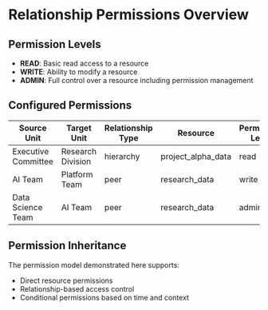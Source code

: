 # Relationship Permissions Overview

## Permission Levels
- **READ**: Basic read access to a resource
- **WRITE**: Ability to modify a resource
- **ADMIN**: Full control over a resource including permission management

## Configured Permissions

| Source Unit | Target Unit | Relationship Type | Resource | Permission Level | Expiration |
|-------------|------------|-------------------|----------|------------------|------------|
| Executive Committee | Research Division | hierarchy | project_alpha_data | read | 2025-10-21T22:15:17.103Z |
| AI Team | Platform Team | peer | research_data | write | 2025-07-23T22:15:17.103Z |
| Data Science Team | AI Team | peer | research_data | admin | 2025-07-23T22:15:17.103Z |

## Permission Inheritance

The permission model demonstrated here supports:
- Direct resource permissions
- Relationship-based access control
- Conditional permissions based on time and context

